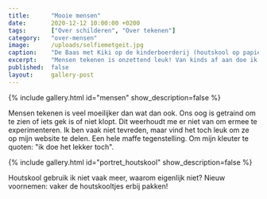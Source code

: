 ```yaml
---
title:      "Mooie mensen"
date:       2020-12-12 10:00:00 +0200
tags:       ["Over schilderen", "Over tekenen"]
category:   "over-mensen"
image:      /uploads/selfiemetgeit.jpg
caption:    "De Baas met Kiki op de kinderboerderij (houtskool op papier)"
excerpt:    "Mensen tekenen is onzettend leuk! Van kinds af aan doe ik het graag. Hier een galerij met een collectie door mij tekende mensen. Van snelle schetsen tot schilderijen."
published:  false
layout:     gallery-post
---
```


{% include gallery.html id="mensen" show_description=false %}

Mensen tekenen is veel moeilijker dan wat dan ook. Ons oog is getraind om te zien of iets gek is of niet klopt. Dit weerhoudt me er niet van om ermee te experimenteren. Ik ben vaak niet tevreden, maar vind het toch leuk om ze op mijn website te delen. Een hele maffe tegenstelling. Om mijn kleuter te quoten: "ik doe het lekker toch". 

{% include gallery.html id="portret_houtskool" show_description=false %}

Houtskool gebruik ik niet vaak meer, waarom eigenlijk niet? Nieuw voornemen: vaker de houtskooltjes erbij pakken!
